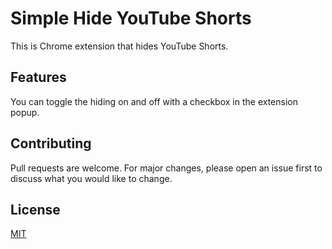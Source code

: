 # Simple Hide YouTube Shorts

This is Chrome extension that hides YouTube Shorts.

## Features

You can toggle the hiding on and off with a checkbox in the extension popup.

## Contributing

Pull requests are welcome. For major changes, please open an issue first to discuss what you would like to change.

## License

[MIT](https://choosealicense.com/licenses/mit/)
